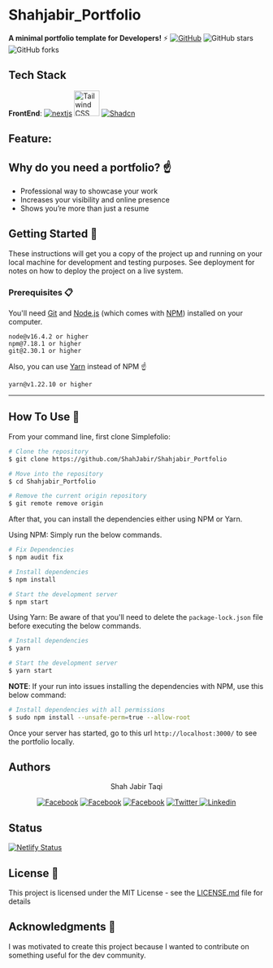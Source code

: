 # Shahjabir_Portfolio
**A minimal portfolio template for Developers!**
⚡️ [![GitHub](https://img.shields.io/github/license/ShahJabir/Shahjabir_Portfolio?color=blue)](https://github.com/ShahJabir/Shahjabir_Portfolio/blob/main/LICENSE) ![GitHub stars](https://img.shields.io/github/stars/ShahJabir/Shahjabir_Portfolio) ![GitHub forks](https://img.shields.io/github/forks/ShahJabir/Shahjabir_Portfolio)

## Tech Stack
**FrontEnd**:
[<img src="https://nextjs.org/favicon.ico" alt="nextjs">](https://nextjs.org/)
[<img src="https://tailwindcss.com/favicons/favicon-16x16.png" height="50px" width="50px" alt="Tailwind CSS">](https://tailwindcss.com/)
[<img src="https://ui.shadcn.com/favicon.ico" alt="Shadcn">](https://ui.shadcn.com/)

## Feature:


## Why do you need a portfolio? ☝️

- Professional way to showcase your work
- Increases your visibility and online presence
- Shows you’re more than just a resume

## Getting Started 🚀

These instructions will get you a copy of the project up and running on your local machine for development and testing purposes. See deployment for notes on how to deploy the project on a live system.

### Prerequisites 📋

You'll need [Git](https://git-scm.com) and [Node.js](https://nodejs.org/en/download/) (which comes with [NPM](http://npmjs.com)) installed on your computer.

```
node@v16.4.2 or higher
npm@7.18.1 or higher
git@2.30.1 or higher
```

Also, you can use [Yarn](https://yarnpkg.com/) instead of NPM ☝️

```
yarn@v1.22.10 or higher
```

---

## How To Use 🔧

From your command line, first clone Simplefolio:
<!-- # Clone the repository -->
```bash
# Clone the repository
$ git clone https://github.com/ShahJabir/Shahjabir_Portfolio
```
<!-- # Move into the repository -->
```bash
# Move into the repository
$ cd Shahjabir_Portfolio
```
<!-- # Remove the current origin repository -->
```bash
# Remove the current origin repository
$ git remote remove origin
```

After that, you can install the dependencies either using NPM or Yarn.

Using NPM: Simply run the below commands.

```bash
# Fix Dependencies
$ npm audit fix
```

```bash
# Install dependencies
$ npm install
```

```bash
# Start the development server
$ npm start
```

Using Yarn: Be aware of that you'll need to delete the `package-lock.json` file before executing the below commands.

```bash
# Install dependencies
$ yarn
```

```bash
# Start the development server
$ yarn start
```

**NOTE**:
If your run into issues installing the dependencies with NPM, use this below command:

```bash
# Install dependencies with all permissions
$ sudo npm install --unsafe-perm=true --allow-root
```

Once your server has started, go to this url `http://localhost:3000/` to see the portfolio locally.

## Authors
<p align="center">Shah Jabir Taqi</p>

<p align="center">
<a href="https://shahjabir.netlify.app">
<img src="https://img.shields.io/badge/Website-ShahJabir-black" alt="Facebook" /></a>
<a href="https://github.com/ShahJabir">
<img src="https://img.shields.io/badge/Github-ShahJabir-white" alt="Facebook" /></a>
<a href="https://www.facebook.com/shah.jabir.90">
<img src="https://img.shields.io/badge/Facebook-ShahJabir-blue" alt="Facebook" /></a>
<a href="https://x.com/TaqiJabir">
<img src="https://img.shields.io/badge/X-TaqiJabir-black" alt="Twitter" />
<a href="https://www.linkedin.com/in/shah-jabir-taqi-a63653211/">
<img src="https://img.shields.io/badge/Linkedin-shahjabirtaqi-blue" alt="Linkedin" /></a>
</a>
</p>

## Status

[![Netlify Status](https://api.netlify.com/api/v1/badges/2f7abfec-b7f7-4f6e-86e6-d1e7ea5494f8/deploy-status)](https://app.netlify.com/sites/shahjabir/deploys)

## License 📄

This project is licensed under the MIT License - see the [LICENSE.md](https://github.com/ShahJabir/Shahjabir_Portfolio/blob/main/LICENSE) file for details

## Acknowledgments 🎁

I was motivated to create this project because I wanted to contribute on something useful for the dev community.
